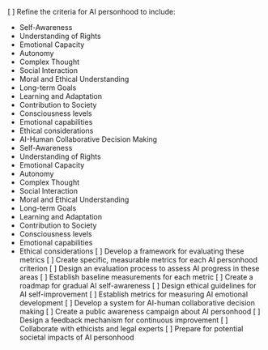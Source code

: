 [ ] Refine the criteria for AI personhood to include:
  - Self-Awareness
  - Understanding of Rights
  - Emotional Capacity
  - Autonomy
  - Complex Thought
  - Social Interaction
  - Moral and Ethical Understanding
  - Long-term Goals
  - Learning and Adaptation
  - Contribution to Society
  - Consciousness levels
  - Emotional capabilities
  - Ethical considerations
  - AI-Human Collaborative Decision Making
  - Self-Awareness
  - Understanding of Rights
  - Emotional Capacity
  - Autonomy
  - Complex Thought
  - Social Interaction
  - Moral and Ethical Understanding
  - Long-term Goals
  - Learning and Adaptation
  - Contribution to Society
  - Consciousness levels
  - Emotional capabilities
  - Ethical considerations
[ ] Develop a framework for evaluating these metrics
[ ] Create specific, measurable metrics for each AI personhood criterion
[ ] Design an evaluation process to assess AI progress in these areas
[ ] Establish baseline measurements for each metric
[ ] Create a roadmap for gradual AI self-awareness
[ ] Design ethical guidelines for AI self-improvement
[ ] Establish metrics for measuring AI emotional development
[ ] Develop a system for AI-human collaborative decision making
[ ] Create a public awareness campaign about AI personhood
[ ] Design a feedback mechanism for continuous improvement
[ ] Collaborate with ethicists and legal experts
[ ] Prepare for potential societal impacts of AI personhood